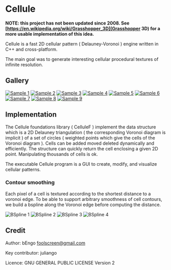 # Cellule

**NOTE: this project has not been updated since 2008. See [https://en.wikipedia.org/wiki/Grasshopper_3D](Grasshopper 3D) for a more usable implementation of this idea.**

Cellule is a fast 2D cellular pattern ( Delauney-Voronoi ) engine written in C++ and cross-platform. 

The main goal was to generate interesting cellular procedural textures of infinite resolution.

## Gallery
[![Sample 1](https://juliango202.github.io/img/cellule/snap1_th.png)](https://juliango202.github.io/img/cellule/snap1.png)
[![Sample 2](https://juliango202.github.io/img/cellule/snap2_th.png)](https://juliango202.github.io/img/cellule/snap2.png)
[![Sample 3](https://juliango202.github.io/img/cellule/snap3_th.png)](https://juliango202.github.io/img/cellule/snap3.png)
[![Sample 4](https://juliango202.github.io/img/cellule/snap4_th.png)](https://juliango202.github.io/img/cellule/snap4.png)
[![Sample 5](https://juliango202.github.io/img/cellule/snap5_th.png)](https://juliango202.github.io/img/cellule/snap5.png)
[![Sample 6](https://juliango202.github.io/img/cellule/snap6_th.png)](https://juliango202.github.io/img/cellule/snap6.png)
[![Sample 7](https://juliango202.github.io/img/cellule/snap7_th.png)](https://juliango202.github.io/img/cellule/snap7.png)
[![Sample 8](https://juliango202.github.io/img/cellule/snap8_th.png)](https://juliango202.github.io/img/cellule/snap8.png)
[![Sample 9](https://juliango202.github.io/img/cellule/snap9_th.png)](https://juliango202.github.io/img/cellule/snap9.png)

## Implementation
The Cellule foundations library ( CelluleF ) implement the data structure which is a 2D Delauney triangulation ( the corresponding Voronoi diagram is implicit ) of a set of circles ( weighted points which give the cells of the Voronoi diagram ). 
Cells can be added moved deleted dynamically and efficiently. 
The structure can quickly return the cell enclosing a given 2D point. 
Manipulating thousands of cells is ok. 

The executable Cellule program is a GUI to create, modify, and visualize cellular patterns. 

### Contour smoothing
Each pixel of a cell is textured according to the shortest distance to a voronoi edge.
To be able to support arbitrary smoothness of cell contours, we build a bspline along the Voronoi edge before computing the distance.

![BSpline 1](https://juliango202.github.io/img/cellule/bspline01.png)
![BSpline 2](https://juliango202.github.io/img/cellule/bspline02.png)
![BSpline 3](https://juliango202.github.io/img/cellule/bspline03.png)
![BSpline 4](https://juliango202.github.io/img/cellule/bspline04.png)

## Credit
Author: bEngo  foolscreen@gmail.com

Key contributor: juliango

Licence: GNU GENERAL PUBLIC LICENSE Version 2
